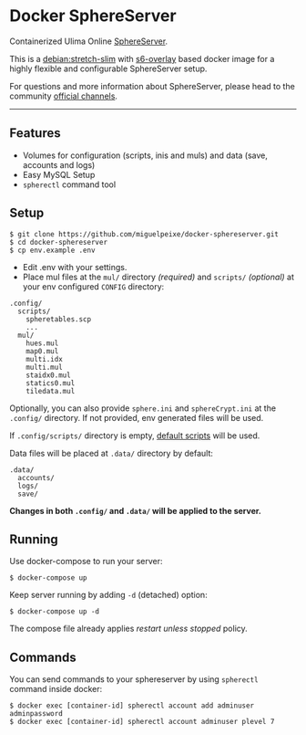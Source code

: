 # Docker SphereServer

Containerized Ulima Online [SphereServer](https://github.com/Sphereserver/Source).

This is a [debian:stretch-slim](https://hub.docker.com/_/debian) with [s6-overlay](https://github.com/just-containers/s6-overlay) based docker image for a highly flexible and configurable SphereServer setup.

For questions and more information about SphereServer, please head to the community [official channels](https://www.sphereserver.com/).

---

## Features

 - Volumes for configuration (scripts, inis and muls) and data (save, accounts and logs)
 - Easy MySQL Setup
 - `spherectl` command tool

## Setup

```
$ git clone https://github.com/miguelpeixe/docker-sphereserver.git
$ cd docker-sphereserver
$ cp env.example .env
```

 - Edit .env with your settings.
 - Place mul files at the `mul/` directory *(required)* and `scripts/` *(optional)* at your env configured `CONFIG` directory:

```
.config/
  scripts/
    spheretables.scp
    ...
  mul/
    hues.mul
    map0.mul
    multi.idx
    multi.mul
    staidx0.mul
    statics0.mul
    tiledata.mul
```

Optionally, you can also provide `sphere.ini` and `sphereCrypt.ini` at the `.config/` directory. If not provided, env generated files will be used.

If `.config/scripts/` directory is empty, [default scripts](https://github.com/Sphereserver/Scripts) will be used.

Data files will be placed at `.data/` directory by default:

```
.data/
  accounts/
  logs/
  save/
```

**Changes in both `.config/` and `.data/` will be applied to the server.**

## Running

Use docker-compose to run your server:

```
$ docker-compose up
```

Keep server running by adding `-d` (detached) option:

```
$ docker-compose up -d
```

The compose file already applies *restart unless stopped* policy.

## Commands

You can send commands to your sphereserver by using `spherectl` command inside docker:

```
$ docker exec [container-id] spherectl account add adminuser adminpassword
$ docker exec [container-id] spherectl account adminuser plevel 7
```
